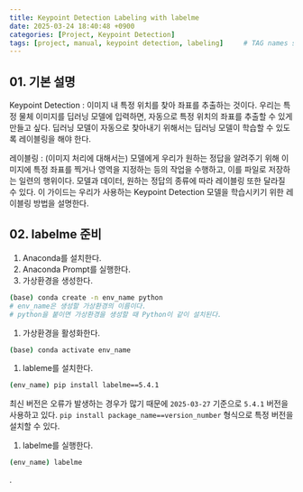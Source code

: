 ```yaml
---
title: Keypoint Detection Labeling with labelme
date: 2025-03-24 18:40:48 +0900
categories: [Project, Keypoint Detection]
tags: [project, manual, keypoint detection, labeling]     # TAG names should always be lowercase
---
```


## 01. 기본 설명

Keypoint Detection
: 이미지 내 특정 위치를 찾아 좌표를 추출하는 것이다.
우리는 특정 물체 이미지를 딥러닝 모델에 입력하면,
자동으로 특정 위치의 좌표를 추출할 수 있게 만들고 싶다.
딥러닝 모델이 자동으로 찾아내기 위해서는
딥러닝 모델이 학습할 수 있도록 레이블링을 해야 한다.
<br>

레이블링
: (이미지 처리에 대해서는)
모델에게 우리가 원하는 정답을 알려주기 위해 이미지에
특정 좌표를 찍거나 영역을 지정하는 등의 작업을 수행하고,
이를 파일로 저장하는 일련의 행위이다.
모델과 데이터, 원하는 정답의 종류에 따라 레이블링 또한 달라질 수 있다.
이 가이드는 우리가 사용하는 Keypoint Detection 모델을
학습시키기 위한 레이블링 방법을 설명한다.

## 02. labelme 준비

1. Anaconda를 설치한다.
2. Anaconda Prompt를 실행한다.
3. 가상환경을 생성한다.
```bash
(base) conda create -n env_name python
# env_name은 생성할 가상환경의 이름이다.
# python을 붙이면 가상환경을 생성할 때 Python이 같이 설치된다.
```
1. 가상환경을 활성화한다.
```bash
(base) conda activate env_name
```
1. lableme를 설치한다.
```bash
(env_name) pip install labelme==5.4.1
```
최신 버전은 오류가 발생하는 경우가 많기 때문에
`2025-03-27` 기준으로 `5.4.1` 버전을 사용하고 있다.
`pip install package_name==version_number` 형식으로
특정 버전을 설치할 수 있다.
1. labelme를 실행한다.
```bash
(env_name) labelme
```

.














